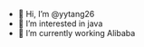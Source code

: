 - 👋 Hi, I’m @yytang26
- 👀 I’m interested in java
- 🌱 I’m currently working Alibaba

<!---
yytang26/yytang26 is a ✨ special ✨ repository because its `README.md` (this file) appears on your GitHub profile.
You can click the Preview link to take a look at your changes.
--->
